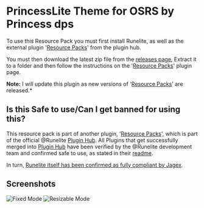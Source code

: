 # PrincessLite Theme for OSRS by Princess dps

To use this Resource Pack you must first install Runelite, as well as the external plugin '[Resource Packs](https://github.com/melkypie/resource-packs)' from the plugin hub.

You must then download the latest zip file from the [releases page](https://github.com/melkypie/resource-packs/archive/pack-princess-lite.zip), Extract it to a folder and then follow the instructions on the '[Resource Packs](https://github.com/melkypie/resource-packs)' plugin page.

**Note:** I will update this plugin as new versions of '[Resource Packs](https://github.com/melkypie/resource-packs)' are released.* 

## Is this Safe to use/Can I get banned for using this?
This resource pack is part of another plugin, '[Resource Packs](https://github.com/melkypie/resource-packs)', which is part of the official @Runelite [Plugin Hub](https://github.com/runelite/plugin-hub). All Plugins that get successfully merged into [Plugin Hub](https://github.com/runelite/plugin-hub) have been verified by the @Runelite development team and confirmed safe to use, as stated in their [readme](https://github.com/runelite/plugin-hub#Reviewing). 

In turn, [Runelite itself has been confirmed as fully compliant by Jagex](https://secure.runescape.com/m=news/a=13/another-message-about-unofficial-clients?oldschool=1).

## Screenshots
![Fixed Mode](https://i.imgur.com/a/L6CzphX)
![Resizable Mode](https://i.imgur.com/a/YW98MJZ)

